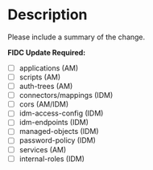 # Description

Please include a summary of the change.

<!--
Please tick any config items changed 
that will require FR to update FIDC
environment specific variables.
-->
**FIDC Update Required:**
- [ ] applications (AM)
- [ ] scripts (AM)
- [ ] auth-trees (AM)
- [ ] connectors/mappings (IDM)
- [ ] cors (AM/IDM)
- [ ] idm-access-config (IDM)
- [ ] idm-endpoints (IDM)
- [ ] managed-objects (IDM)
- [ ] password-policy (IDM)
- [ ] services (AM)
- [ ] internal-roles (IDM)
